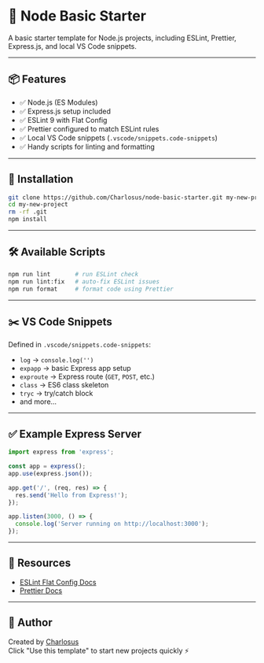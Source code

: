 # 🚀 Node Basic Starter

A basic starter template for Node.js projects, including ESLint, Prettier, Express.js, and local VS Code snippets.

---

## 📦 Features

- ✅ Node.js (ES Modules)
- ✅ Express.js setup included
- ✅ ESLint 9 with Flat Config
- ✅ Prettier configured to match ESLint rules
- ✅ Local VS Code snippets (`.vscode/snippets.code-snippets`)
- ✅ Handy scripts for linting and formatting

---

## 🔧 Installation

```bash
git clone https://github.com/Charlosus/node-basic-starter.git my-new-project
cd my-new-project
rm -rf .git
npm install
```

---

## 🛠 Available Scripts

```bash
npm run lint       # run ESLint check
npm run lint:fix   # auto-fix ESLint issues
npm run format     # format code using Prettier
```

---

## ✂️ VS Code Snippets

Defined in `.vscode/snippets.code-snippets`:
- `log` → `console.log('')`
- `expapp` → basic Express app setup
- `exproute` → Express route (`GET`, `POST`, etc.)
- `class` → ES6 class skeleton
- `tryc` → try/catch block
- and more...

---

## ✅ Example Express Server

```js
import express from 'express';

const app = express();
app.use(express.json());

app.get('/', (req, res) => {
  res.send('Hello from Express!');
});

app.listen(3000, () => {
  console.log('Server running on http://localhost:3000');
});
```

---

## 🔗 Resources

- [ESLint Flat Config Docs](https://eslint.org/docs/latest/use/configure/)
- [Prettier Docs](https://prettier.io/docs/en/index.html)

---

## 🧙 Author

Created by [Charlosus](https://github.com/Charlosus)  
Click "Use this template" to start new projects quickly ⚡